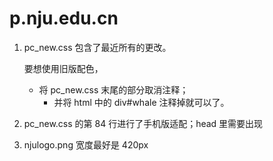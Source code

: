 # p.nju.edu.cn
1. pc_new.css 包含了最近所有的更改。

    要想使用旧版配色，

    * 将 pc_new.css 末尾的部分取消注释；
		* 并将 html 中的 div#whale 注释掉就可以了。

2. pc_new.css 的第 84 行进行了手机版适配；head 里需要出现 <meta name="viewport" content="width=device-width ,initial-scale=1, user-scalable=no">
3. njulogo.png 宽度最好是 420px
